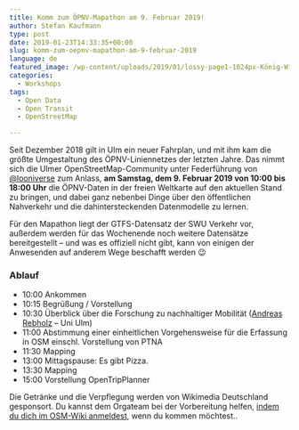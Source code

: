 ```yaml
---
title: Komm zum ÖPNV-Mapathon am 9. Februar 2019!
author: Stefan Kaufmann
type: post
date: 2019-01-23T14:33:35+00:00
slug: komm-zum-oepnv-mapathon-am-9-februar-2019
language: de
featured_image: /wp-content/uploads/2019/01/lossy-page1-1024px-König-Wilhelm-Straße_Ulm_Anfang_20_Jahrh._coloriert.tif.jpg
categories:
  - Workshops
tags:
  - Open Data
  - Open Transit
  - OpenStreetMap

---
```

Seit Dezember 2018 gilt in Ulm ein neuer Fahrplan, und mit ihm kam die größte Umgestaltung des ÖPNV-Liniennetzes der letzten Jahre. Das nimmt sich die Ulmer OpenStreetMap-Community unter Federführung von [@looniverse][1] zum Anlass, **am Samstag, dem 9. Februar 2019 von 10:00 bis 18:00 Uhr** die ÖPNV-Daten in der freien Weltkarte auf den aktuellen Stand zu bringen, und dabei ganz nebenbei Dinge über den öffentlichen Nahverkehr und die dahintersteckenden Datenmodelle zu lernen.

Für den Mapathon liegt der GTFS-Datensatz der SWU Verkehr vor, außerdem werden für das Wochenende noch weitere Datensätze bereitgestellt – und was es offiziell nicht gibt, kann von einigen der Anwesenden auf anderem Wege beschafft werden 😉

### Ablauf

  * 10:00 Ankommen
  * 10:15 Begrüßung / Vorstellung
  * 10:30 Überblick über die Forschung zu nachhaltiger Mobilität ([Andreas Rebholz][2] &#8211; Uni Ulm)
  * 11:00 Abstimmung einer einheitlichen Vorgehensweise für die Erfassung in OSM einschl. Vorstellung von PTNA
  * 11:30 Mapping
  * 13:00 Mittagspause: Es gibt Pizza.
  * 13:30 Mapping
  * 15:00 Vorstellung OpenTripPlanner

Die Getränke und die Verpflegung werden von Wikimedia Deutschland gesponsort. Du kannst dem Orgateam bei der Vorbereitung helfen, [indem du dich im OSM-Wiki anmeldest][3], wenn du kommen möchtest..

 [1]: https://twitter.com/looniverse
 [2]: https://www.uni-ulm.de/mawi/nachhaltigkeit/mitarbeiter/andreas-rebholz/
 [3]: https://wiki.openstreetmap.org/wiki/Ulm_Neu-Ulm/OePNV-Mapathon
